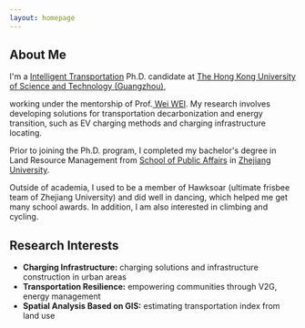 ```yaml
---
layout: homepage
---
```


## About Me

I'm a <a href="https://www.hkust-gz.edu.cn/academics/hubs-and-thrust-areas/systems-hub/intelligent-transportation/" target="_blank"> Intelligent Transportation</a> Ph.D. candidate at <a href="https://www.hkust-gz.edu.cn/" target="_blank"> The Hong Kong University of Science and Technology (Guangzhou)</a>,
<!-- , specifically within the <a href="https://med.nyu.edu/research/sackler-institute-graduate-biomedical-sciences/" target="_blank"> Vilcek institute of Biomedical Sciences</a> and the Department of <a href="https://med.nyu.edu/departments-institutes/population-health/" target="_blank"> Population Health</a>. Under the mentorship of Prof.  -->
working under the mentorship of Prof.<a href="https://facultyprofiles.hkust-gz.edu.cn/faculty-personal-page/WEI-Wei/wwei" target="_blank"> Wei WEI</a>. My research involves developing solutions for transportation decarbonization and energy transition, such as EV charging methods and charging infrastructure locating.

Prior to joining the Ph.D. program, I completed my bachelor's degree in Land Resource Management from <a href="http://www.spa.zju.edu.cn/spaenglish/" target = "_blank"> School of Public Affairs</a> in <a href="https://www.zju.edu.cn/english/" target = "_blank"> Zhejiang University</a>. 

<!-- 
I am an alumnus of the <a href="https://opencasestudies.github.io/" target="_blank"> Open Case Study Project</a> at <a href="https://www.jhsph.edu/" target="_blank"> the Bloomberg School of Public Health </a> of <a href="https://www.jhu.edu/" target="_blank"> the Johns Hopkins University</a>. -->


Outside of academia, I used to be a member of Hawksoar (ultimate frisbee team of Zhejiang University) and did well in dancing, which helped me get many school awards. In addition, I am also interested in climbing and cycling. 


## Research Interests
- **Charging Infrastructure:** charging solutions and infrastructure construction in urban areas
- **Transportation Resilience:** empowering communities through V2G, energy management
- **Spatial Analysis Based on GIS:** estimating transportation index from land use
